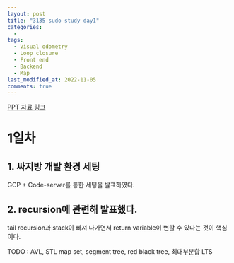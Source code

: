 ```yaml
---
layout: post
title: "3135 sudo study day1"
categories:
  -  
tags:
  - Visual odometry
  - Loop closure
  - Front end
  - Backend
  - Map
last_modified_at: 2022-11-05
comments: true
---
```


[PPT 자료 링크][1]

# 1일차 
## 1. 싸지방 개발 환경 세팅 
GCP + Code-server를 통한 세팅을 발표하였다.
## 2. recursion에 관련해 발표했다.
tail recursion과 stack이 빠져 나가면서 return variable이 변할 수 있다는 것이 핵심이다.  

TODO : AVL, 
STL map set, segment tree, red black tree, 최대부분합 LTS

[1]:https://drive.google.com/drive/folders/1Rp9PsQ_eAnAWQjQgF3N2FnRBotVnpxGb?usp=share_link
